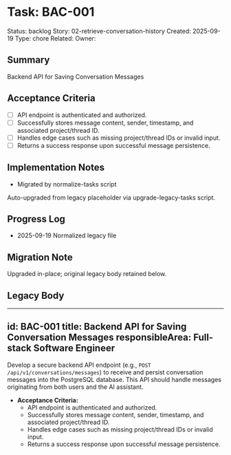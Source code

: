 # Task: BAC-001
Status: backlog
Story: 02-retrieve-conversation-history
Created: 2025-09-19
Type: chore
Related:
Owner:

## Summary
Backend API for Saving Conversation Messages

## Acceptance Criteria
- [ ] API endpoint is authenticated and authorized.
- [ ] Successfully stores message content, sender, timestamp, and associated project/thread ID.
- [ ] Handles edge cases such as missing project/thread IDs or invalid input.
- [ ] Returns a success response upon successful message persistence.

## Implementation Notes
- Migrated by normalize-tasks script

Auto-upgraded from legacy placeholder via upgrade-legacy-tasks script.

## Progress Log
- 2025-09-19 Normalized legacy file

## Migration Note
Upgraded in-place; original legacy body retained below.

## Legacy Body
---
id: BAC-001
title: Backend API for Saving Conversation Messages
responsibleArea: Full-stack Software Engineer
---
Develop a secure backend API endpoint (e.g., `POST /api/v1/conversations/messages`) to receive and persist conversation messages into the PostgreSQL database. This API should handle messages originating from both users and the AI assistant.

*   **Acceptance Criteria:**
    *   API endpoint is authenticated and authorized.
    *   Successfully stores message content, sender, timestamp, and associated project/thread ID.
    *   Handles edge cases such as missing project/thread IDs or invalid input.
    *   Returns a success response upon successful message persistence.